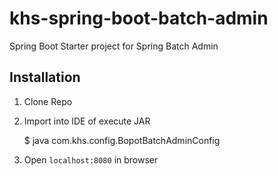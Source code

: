 # khs-spring-boot-batch-admin
Spring Boot Starter project for Spring Batch Admin


## Installation 

1) Clone Repo 

2) Import into IDE of execute JAR 

     $ java com.khs.config.BopotBatchAdminConfig
     
3) Open `localhost:8080` in browser

[](https://github.com/in-the-keyhole/khs-spring-boot-batch-admin/blob/master/spring-boot-admin.png)




